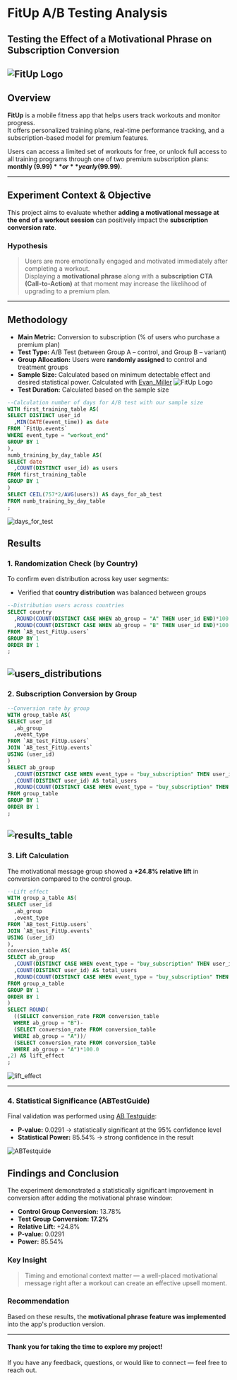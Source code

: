 # FitUp A/B Testing Analysis  
**Testing the Effect of a Motivational Phrase on Subscription Conversion**  
---

![FitUp Logo](https://github.com/Andrii-Klipailo/FitUp_A-B_Testing_Analysis/blob/main/images/Logo.png)  
---

## Overview

**FitUp** is a mobile fitness app that helps users track workouts and monitor progress.  
It offers personalized training plans, real-time performance tracking, and a subscription-based model for premium features.

Users can access a limited set of workouts for free, or unlock full access to all training programs through one of two premium subscription plans: **monthly ($9.99)** or **yearly ($99.99)**.


---

## Experiment Context & Objective

This project aims to evaluate whether **adding a motivational message at the end of a workout session** can positively impact the **subscription conversion rate**.

### Hypothesis

> Users are more emotionally engaged and motivated immediately after completing a workout.  
> Displaying a **motivational phrase** along with a **subscription CTA (Call-to-Action)** at that moment may increase the likelihood of upgrading to a premium plan.

---

## Methodology

- **Main Metric:** Conversion to subscription (% of users who purchase a premium plan)  
- **Test Type:** A/B Test (between Group A – control, and Group B – variant)  
- **Group Allocation:** Users were **randomly assigned** to control and treatment groups  
- **Sample Size:** Calculated based on minimum detectable effect and desired statistical power. Calculated with [Evan_Miller](https://www.evanmiller.org/ab-testing/sample-size.html)
![FitUp Logo](https://github.com/Andrii-Klipailo/FitUp_A-B_Testing_Analysis/blob/main/images/Sample_size.png)   
-	**Test Duration:** Calculated based on the sample size
```SQL
--Calculation number of days for A/B test with our sample size
WITH first_training_table AS(
SELECT DISTINCT user_id
  ,MIN(DATE(event_time)) as date
FROM `FitUp.events`
WHERE event_type = "workout_end"
GROUP BY 1
),
numb_training_by_day_table AS(
SELECT date
  ,COUNT(DISTINCT user_id) as users
FROM first_training_table
GROUP BY 1
)
SELECT CEIL(757*2/AVG(users)) AS days_for_ab_test
FROM numb_training_by_day_table
;
```
![days_for_test](https://github.com/Andrii-Klipailo/FitUp_A-B_Testing_Analysis/blob/main/images/days_for_test.png)   

## Results

### 1. Randomization Check (by Country)

To confirm even distribution across key user segments:  
- Verified that **country distribution** was balanced between groups  
```SQL
--Distribution users across countries
SELECT country
  ,ROUND(COUNT(DISTINCT CASE WHEN ab_group = "A" THEN user_id END)*100.0/COUNT(DISTINCT user_id),1) AS A_group_percentage
  ,ROUND(COUNT(DISTINCT CASE WHEN ab_group = "B" THEN user_id END)*100.0/COUNT(DISTINCT user_id),1) AS B_group_percentage
FROM `AB_test_FitUp.users`
GROUP BY 1
ORDER BY 1
;
```
![users_distributions](https://github.com/Andrii-Klipailo/FitUp_A-B_Testing_Analysis/blob/main/images/users_distributions.png)   
---

### 2. Subscription Conversion by Group

```SQL
--Conversion rate by group
WITH group_table AS(
SELECT user_id
  ,ab_group
  ,event_type
FROM `AB_test_FitUp.users`
JOIN `AB_test_FitUp.events`
USING (user_id)
)
SELECT ab_group
  ,COUNT(DISTINCT CASE WHEN event_type = "buy_subscription" THEN user_id END) AS subscribed_users
  ,COUNT(DISTINCT user_id) AS total_users
  ,ROUND(COUNT(DISTINCT CASE WHEN event_type = "buy_subscription" THEN user_id END)*100.0/COUNT(DISTINCT user_id),2) AS conversion_rate
FROM group_table
GROUP BY 1
ORDER BY 1
;
```
![results_table](https://github.com/Andrii-Klipailo/FitUp_A-B_Testing_Analysis/blob/main/images/results_table.png)  
---

### 3. Lift Calculation

The motivational message group showed a **+24.8% relative lift** in conversion compared to the control group.  
```SQL
--Lift effect
WITH group_a_table AS(
SELECT user_id
  ,ab_group
  ,event_type
FROM `AB_test_FitUp.users`
JOIN `AB_test_FitUp.events`
USING (user_id)
),
conversion_table AS(
SELECT ab_group
  ,COUNT(DISTINCT CASE WHEN event_type = "buy_subscription" THEN user_id END) AS subscribed_users
  ,COUNT(DISTINCT user_id) AS total_users
  ,ROUND(COUNT(DISTINCT CASE WHEN event_type = "buy_subscription" THEN user_id END)*100.0/COUNT(DISTINCT user_id),2) AS conversion_rate
FROM group_a_table
GROUP BY 1
ORDER BY 1
)
SELECT ROUND(
  ((SELECT conversion_rate FROM conversion_table
  WHERE ab_group = "B")-
  (SELECT conversion_rate FROM conversion_table
  WHERE ab_group = "A"))/
  (SELECT conversion_rate FROM conversion_table
  WHERE ab_group = "A")*100.0
,2) AS lift_effect
;
``` 
![lift_effect](https://github.com/Andrii-Klipailo/FitUp_A-B_Testing_Analysis/blob/main/images/lift_effect.png)  

---

### 4. Statistical Significance (ABTestGuide)

Final validation was performed using [AB Testguide](https://abtestguide.com/calc/):

- **P-value:** 0.0291 → statistically significant at the 95% confidence level  
- **Statistical Power:** 85.54% → strong confidence in the result

![ABTestquide](https://github.com/Andrii-Klipailo/FitUp_A-B_Testing_Analysis/blob/main/images/ABTestquide.png)  


## Findings and Conclusion

The experiment demonstrated a statistically significant improvement in conversion after adding the motivational phrase window:

- **Control Group Conversion:** 13.78%  
- **Test Group Conversion:** **17.2%**  
- **Relative Lift:** +24.8%  
- **P-value:** 0.0291  
- **Power:** 85.54%

### Key Insight

> Timing and emotional context matter — a well-placed motivational message right after a workout can create an effective upsell moment.

### Recommendation

Based on these results, the **motivational phrase feature was implemented** into the app's production version.


---

#### Thank you for taking the time to explore my project!
If you have any feedback, questions, or would like to connect — feel free to reach out.

